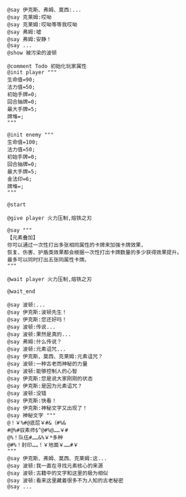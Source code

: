 ﻿```text
@say 伊克斯、弗姆、莫西:...
@say 克莱姆:哎呦
@say 克莱姆:哎呦等等我哎呦
@say 弗姆:嘘
@say 弗姆:安静！
@say ...
@show 被污染的波顿

@comment Todo 初始化玩家属性
@init player """
生命值=90;
法力值=50;
初始手牌=0;
回合抽牌=0;
最大手牌=5;
牌堆=;
"""

@init enemy """
生命值=100;
法力值=50;
初始手牌=0;
回合抽牌=0;
最大手牌=5;
金法印=6;
牌堆=;
"""

@start

@give player 火力压制,熔铁之刃

@say """
【元素叠加】
你可以通过一次性打出多张相同属性的卡牌来加强卡牌效果，
恢复、伤害、护盾类效果都会根据一次性打出卡牌数量的多少获得效果提升。
最多可以同时打出五张同属性卡牌。
"""

@wait player 火力压制,熔铁之刃

@wait_end

@say 波顿:...
@say 伊克斯:波顿先生！
@say 伊克斯:您还好吗！
@say 波顿:传说...
@say 波顿:果然是真的...
@say 弗姆:什么传说？
@say 波顿:元素诅咒...
@say 伊克斯、莫西、克莱姆:元素诅咒？
@say 波顿:一种古老而神秘的力量
@say 波顿:能够控制人的心智
@say 伊克斯:您是说大家刚刚的状态
@say 伊克斯:是因为元素诅咒？
@say 波顿:没错
@say 伊克斯:快看！
@say 伊克斯:神秘文字又出现了！
@say 神秘文字 """
@！￥%#@底层￥#&（#%&
#@%#驭素师$^@#%@……￥#
@%！队伍#……&%￥*多种
@#%！封印……！￥地面￥……#￥
"""
@say 伊克斯、弗姆、莫西、克莱姆:这...
@say 波顿:我一直在寻找元素核心的来源
@say 波顿:古籍中的文字和这里的极为相似
@say 波顿:看来这里藏着很多不为人知的古老秘密
@say ...

```